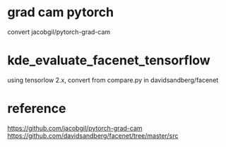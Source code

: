 # grad cam pytorch 
convert jacobgil/pytorch-grad-cam
# kde_evaluate_facenet_tensorflow 
using tensorlow 2.x, convert from compare.py in davidsandberg/facenet
# reference
https://github.com/jacobgil/pytorch-grad-cam \
https://github.com/davidsandberg/facenet/tree/master/src

